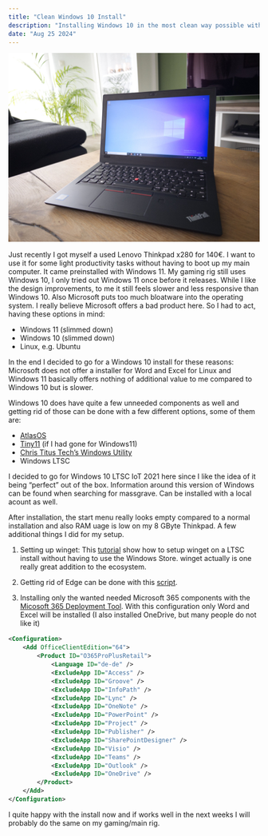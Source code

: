 ```yaml
---
title: "Clean Windows 10 Install"
description: "Installing Windows 10 in the most clean way possible without breaking stuff"
date: "Aug 25 2024"
---
```


![Thinkpad-X280-Windows-10-install](./Thinkpad-X280-Windows-10-install.jpg)

Just recently I got myself a used Lenovo Thinkpad x280 for 140€. I want to use it for some light productivity tasks without having to boot up my main computer. It came preinstalled with Windows 11. My gaming rig still uses Windows 10, I only tried out Windows 11 once before it releases. While I like the design improvements, to me it still feels slower and less responsive than Windows 10. Also Microsoft puts too much bloatware into the operating system. I really believe Microsoft offers a bad product here. So I had to act, having these options in mind:

* Windows 11 (slimmed down)
* Windows 10 (slimmed down)
* Linux, e.g. Ubuntu

In the end I decided to go for a Windows 10 install for these reasons: Microsoft does not offer a installer for Word and Excel for Linux and Windows 11 basically offers nothing of additional value to me compared to Windows 10 but is slower.

Windows 10 does have quite a few unneeded components as well and getting rid of those can be done with a few different options, some of them are:

* [AtlasOS](https://atlasos.net/)
* [Tiny11](https://github.com/ntdevlabs/tiny11builder) (if I had gone for Windows11)
* [Chris Titus Tech’s Windows Utility](https://github.com/ChrisTitusTech/winutil)
* Windows LTSC

I decided to go for Windows 10 LTSC IoT 2021 here since I like the idea of it being “perfect” out of the box. Information around this version of Windows can be found when searching for massgrave. Can be installed with a local acount as well.

After installation, the start menu really looks empty compared to a normal installation and also RAM uage is low on my 8 GByte Thinkpad. A few additional things I did for my setup.

1. Setting up winget: This [tutorial](https://github.com/muradbu/winget-script?tab=readme-ov-file) show how to setup winget on a LTSC install without having to use the Windows Store. winget actually is one really great addition to the ecosystem.

2. Getting rid of Edge can be done with this [script](https://gist.github.com/ishad0w/3b79bf829e9725aa102b2e8446bb5ef8).

3. Installing only the wanted needed Microsoft 365 components with the [Micosoft 365 Deployment Tool](https://learn.microsoft.com/en-us/microsoft-365-apps/deploy/overview-office-deployment-tool). With this configuration only Word and Excel will be installed (I also installed OneDrive, but many people do not like it)

```xml
<Configuration>
    <Add OfficeClientEdition="64">
        <Product ID="O365ProPlusRetail">
            <Language ID="de-de" />
            <ExcludeApp ID="Access" />
            <ExcludeApp ID="Groove" />
            <ExcludeApp ID="InfoPath" />
            <ExcludeApp ID="Lync" />
            <ExcludeApp ID="OneNote" />
            <ExcludeApp ID="PowerPoint" />
            <ExcludeApp ID="Project" />
            <ExcludeApp ID="Publisher" />
            <ExcludeApp ID="SharePointDesigner" />
            <ExcludeApp ID="Visio" />
            <ExcludeApp ID="Teams" />
            <ExcludeApp ID="Outlook" />
            <ExcludeApp ID="OneDrive" />
        </Product>
    </Add>
</Configuration>
```

I quite happy with the install now and if works well in the next weeks I will probably do the same on my gaming/main rig.